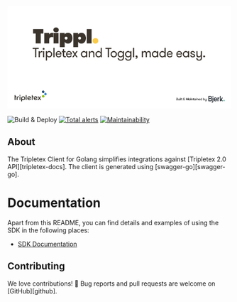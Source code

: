 ![Tripletex Golang Client][banner]

![Build & Deploy][build-badge]
[![Total alerts][lgtm-badge]][lgtm-alerts]
[![Maintainability][codeclimate-badge]][codeclimate]

## About

The Tripletex Client for Golang simplifies integrations against [Tripletex 2.0 API][tripletex-docs]. The client is generated using [swagger-go][swagger-go].

# Documentation

Apart from this README, you can find details and examples of using the SDK in
the following places:

- [SDK Documentation][sdk-doc]

## Contributing

We love contributions! 🙏 Bug reports and pull requests are welcome on [GitHub][github].

[banner]: ./.github/header.png
[build-badge]: https://github.com/bjerkio/trippl/workflows/build/badge.svg
[lgtm-badge]: https://img.shields.io/lgtm/alerts/g/bjerkio/trippl.svg?logo=lgtm&logoWidth=18
[lgtm-alerts]: https://lgtm.com/projects/g/bjerkio/trippl/alerts/
[codeclimate-badge]: https://api.codeclimate.com/v1/badges/58be7beec5935ef4531b/maintainability
[codeclimate]: https://codeclimate.com/github/bjerkio/trippl/maintainability
[sdk-doc]: https://pkg.go.dev/mod/github.com/trippl/tripletex-go